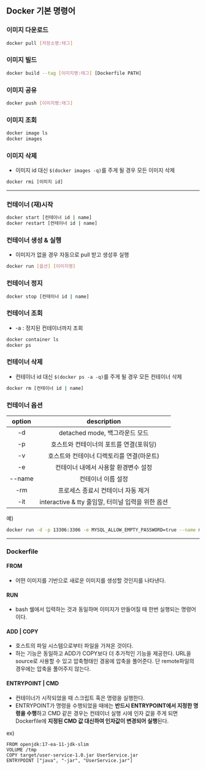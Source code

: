## Docker 기본 명령어

### 이미지 다운로드

``` bash
docker pull [저장소명:태그]
```

### 이미지 빌드

``` bash
docker build --tag [이미지명:태그] [Dockerfile PATH]
```

### 이미지 공유

``` bash
docker push [이미지명:태그]
```

### 이미지 조회

``` bash
docker image ls
docker images
```

### 이미지 삭제

- 이미지 id 대신 `$(docker images -q)`를 주게 될 경우 모든 이미지 삭제

``` bash
docker rmi [이미지 id]
```

***

### 컨테이너 (재)시작

``` bash
docker start [컨테이너 id | name]
docker restart [컨테이너 id | name]
```

### 컨테이너 생성 & 실행

- 이미지가 없을 경우 자동으로 pull 받고 생성후 실행

``` bash
docker run [옵션] [이미지명]
```

### 컨테이너 정지

``` bash
docker stop [컨테이너 id | name]
```

### 컨테이너 조회

- -a : 정지된 컨테이너까지 조회

``` bash
docker container ls
docker ps
```

### 컨테이너 삭제

- 컨테이너 id 대신 `$(docker ps -a -q)`를 주게 될 경우 모든 컨테이너 삭제

``` bash
docker rm [컨테이너 id | name]
```

### 컨테이너 옵션

|option|description|
|:---:|:---:|
|-d|detached mode, 백그라운드 모드|
|-p|호스트와 컨테이너의 포트를 연결(포워딩)|
|-v|호스트와 컨테이너 디렉토리를 연결(마운트)|
|-e|컨테이너 내에서 사용할 환경변수 설정|
|--name|컨테이너 이름 설정|
|-rm|프로세스 종료시 컨테이너 자동 제거|
|-it|interactive & tty 줄임말, 터미널 입력을 위한 옵션|

예)

``` bash
docker run -d -p 13306:3306 -e MYSQL_ALLOW_EMPTY_PASSWORD=true --name mysql mysql:5.7
```

***

### Dockerfile

#### FROM

- 어떤 이미지를 기반으로 새로운 이미지를 생성할 것인지를 나타낸다.

#### RUN

- bash 쉘에서 입력하는 것과 동일하며 이미지가 만들어질 때 한번 실행되는 명령어이다.

#### ADD | COPY

- 호스트의 파일 시스템으로부터 파일을 가져온 것이다.
- 하는 기능은 동일하고 ADD가 COPY보다 더 추가적인 기능을 제공한다. URL을 source로 사용할 수 있고 압축형태인 경웅에 압축을 풀어준다. 단 remote파일의 경우에는 압축을 풀어주지 않는다.

#### ENTRYPOINT | CMD

- 컨테이너가 시작되었을 때 스크립트 혹은 명령을 실행한다.
- ENTRYPOINT가 명령을 수행되었을 때에는 **반드시 ENTRYPOINT에서 지정한 명령을 수행**하고 CMD 같은 경우는 컨테이너 실행 시에 인자 값을 주게 되면 Dockerfile에 **지정된 CMD 값 대신하여 인자값이 변경되어 실행**된다.

ex)

``` text
FROM openjdk:17-ea-11-jdk-slim
VOLUME /tmp
COPY target/user-service-1.0.jar UserService.jar
ENTRYPOINT ["java", "-jar", "UserService.jar"]
```
